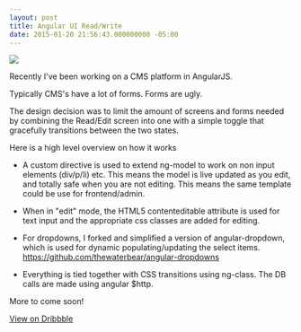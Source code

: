 ```yaml
---
layout: post
title: Angular UI Read/Write
date: 2015-01-20 21:56:43.000000000 -05:00
---
```

![](https://dl.dropboxusercontent.com/u/255297/portfolio/ghost/images/2015/Jan/angularShare.gif)


Recently I've been working on a CMS platform in AngularJS.

Typically CMS's have a lot of forms. Forms are ugly.

The design decision was to limit the amount of screens and forms needed by combining the Read/Edit screen into one with a simple toggle that gracefully transitions between the two states.

Here is a high level overview on how it works

* A custom directive is used to extend ng-model to work on non input elements (div/p/li) etc. This means the model is live updated as you edit, and totally safe when you are not editing. This means the same template could be use for frontend/admin.

* When in "edit" mode, the HTML5 contenteditable attribute is used for text input and the appropriate css classes are added for editing.

* For dropdowns, I forked and simplified a version of angular-dropdown, which is used for dynamic populating/updating the select items. https://github.com/thewaterbear/angular-dropdowns

* Everything is tied together with CSS transitions using ng-class. The DB calls are made using angular $http.


More to come soon!

[View on Dribbble](https://dribbble.com/shots/1891587-Angular-CMS)
